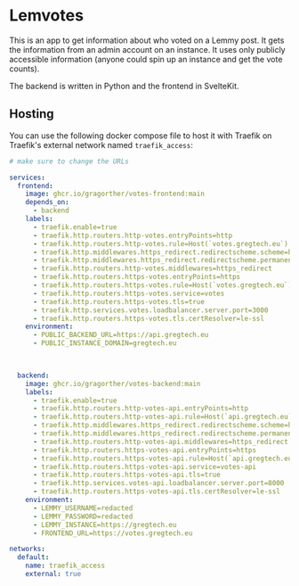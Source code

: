 # Lemvotes

This is an app to get information about who voted on a Lemmy post. It gets the information from an admin account on an instance. It uses only publicly accessible information (anyone could spin up an instance and get the vote counts).

The backend is written in Python and the frontend in SvelteKit.

## Hosting

You can use the following docker compose file to host it with Traefik on Traefik's external network named `traefik_access`:

```yaml
# make sure to change the URLs

services:
  frontend:
    image: ghcr.io/gragorther/votes-frontend:main
    depends_on:
      - backend
    labels:
      - traefik.enable=true
      - traefik.http.routers.http-votes.entryPoints=http
      - traefik.http.routers.http-votes.rule=Host(`votes.gregtech.eu`)
      - traefik.http.middlewares.https_redirect.redirectscheme.scheme=https
      - traefik.http.middlewares.https_redirect.redirectscheme.permanent=true
      - traefik.http.routers.http-votes.middlewares=https_redirect
      - traefik.http.routers.https-votes.entryPoints=https
      - traefik.http.routers.https-votes.rule=Host(`votes.gregtech.eu`)
      - traefik.http.routers.https-votes.service=votes
      - traefik.http.routers.https-votes.tls=true
      - traefik.http.services.votes.loadbalancer.server.port=3000
      - traefik.http.routers.https-votes.tls.certResolver=le-ssl
    environment:
      - PUBLIC_BACKEND_URL=https://api.gregtech.eu
      - PUBLIC_INSTANCE_DOMAIN=gregtech.eu

        

  backend:
    image: ghcr.io/gragorther/votes-backend:main
    labels:
      - traefik.enable=true
      - traefik.http.routers.http-votes-api.entryPoints=http
      - traefik.http.routers.http-votes-api.rule=Host(`api.gregtech.eu`)
      - traefik.http.middlewares.https_redirect.redirectscheme.scheme=https
      - traefik.http.middlewares.https_redirect.redirectscheme.permanent=true
      - traefik.http.routers.http-votes-api.middlewares=https_redirect
      - traefik.http.routers.https-votes-api.entryPoints=https
      - traefik.http.routers.https-votes-api.rule=Host(`api.gregtech.eu`)
      - traefik.http.routers.https-votes-api.service=votes-api
      - traefik.http.routers.https-votes-api.tls=true
      - traefik.http.services.votes-api.loadbalancer.server.port=8000
      - traefik.http.routers.https-votes-api.tls.certResolver=le-ssl
    environment:
      - LEMMY_USERNAME=redacted
      - LEMMY_PASSWORD=redacted
      - LEMMY_INSTANCE=https://gregtech.eu
      - FRONTEND_URL=https://votes.gregtech.eu

networks:
  default:
    name: traefik_access
    external: true
```
